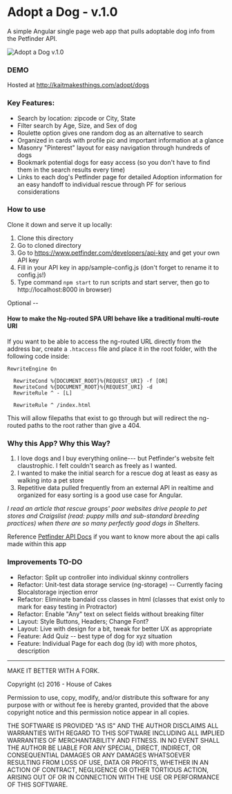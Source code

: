 Adopt a Dog - v.1.0
====================

A simple Angular single page web app that pulls adoptable dog info from the Petfinder API.

![Adopt a Dog v.1.0](http://kaitmakesthings.com/media/adopt-dog-v1.0.png)

### DEMO
Hosted at http://kaitmakesthings.com/adopt/dogs

### Key Features:
* Search by location: zipcode or City, State
* Filter search by Age, Size, and Sex of dog
* Roulette option gives one random dog as an alternative to search
* Organized in cards with profile pic and important information at a glance
* Masonry "Pinterest" layout for easy navigation through hundreds of dogs
* Bookmark potential dogs for easy access (so you don't have to find them in the search results every time)
* Links to each dog's Petfinder page for detailed Adoption information for an easy handoff to individual rescue through PF for serious considerations

### How to use

Clone it down and serve it up locally:

1. Clone this directory
2. Go to cloned directory
3. Go to https://www.petfinder.com/developers/api-key and get your own API key
4. Fill in your API key in app/sample-config.js (don't forget to rename it to config.js!)
5. Type command `npm start` to run scripts and start server, then go to http://localhost:8000 in browser)

Optional --
#### How to make the Ng-routed SPA URI behave like a traditional multi-route URI

If you want to be able to access the ng-routed URL directly from the address bar,
create a `.htaccess` file and place it in the root folder, with the following code inside:

```
RewriteEngine On

  RewriteCond %{DOCUMENT_ROOT}%{REQUEST_URI} -f [OR]
  RewriteCond %{DOCUMENT_ROOT}%{REQUEST_URI} -d
  RewriteRule ^ - [L]

  RewriteRule ^ /index.html
```
This will allow filepaths that exist to go through but will redirect the ng-routed paths to the root rather than give a 404.


### Why this App? Why this Way?

1. I love dogs and I buy everything online--- but Petfinder's website felt claustrophic. I felt couldn't search as freely as I wanted.
2. I wanted to make the initial search for a rescue dog at least as easy as walking into a pet store
3. Repetitive data pulled frequently from an external API in realtime and organized for easy sorting is a good use case for Angular.

_I read an article that rescue groups' poor websites drive people to pet stores and Craigslist (read: puppy mills and sub-standard breeding practices) when there are so many perfectly good dogs in Shelters._

Reference [Petfinder API Docs](https://www.petfinder.com/developers/api-docs) if you want to know more about the api calls made within this app


### Improvements TO-DO

* Refactor: Split up controller into individual skinny controllers
* Refactor: Unit-test data storage service (ng-storage) -- Currently facing $localstorage injection error
* Refactor: Eliminate bandaid css classes in html (classes that exist only to mark for easy testing in Protractor)
* Refactor: Enable "Any" text on select fields without breaking filter
* Layout: Style Buttons, Headers; Change Font?
* Layout: Live with design for a bit, tweak for better UX as appropriate
* Feature: Add Quiz -- best type of dog for xyz situation
* Feature: Individual Page for each dog (by id) with more photos, description

***

MAKE IT BETTER WITH A FORK.

Copyright (c) 2016 - House of Cakes

Permission to use, copy, modify, and/or distribute this software for any purpose with or without fee is hereby granted, provided that the above copyright notice and this permission notice appear in all copies.

THE SOFTWARE IS PROVIDED "AS IS" AND THE AUTHOR DISCLAIMS ALL WARRANTIES WITH REGARD TO THIS SOFTWARE INCLUDING ALL IMPLIED WARRANTIES OF MERCHANTABILITY AND FITNESS. IN NO EVENT SHALL THE AUTHOR BE LIABLE FOR ANY SPECIAL, DIRECT, INDIRECT, OR CONSEQUENTIAL DAMAGES OR ANY DAMAGES WHATSOEVER RESULTING FROM LOSS OF USE, DATA OR PROFITS, WHETHER IN AN ACTION OF CONTRACT, NEGLIGENCE OR OTHER TORTIOUS ACTION, ARISING OUT OF OR IN CONNECTION WITH THE USE OR PERFORMANCE OF THIS SOFTWARE.
